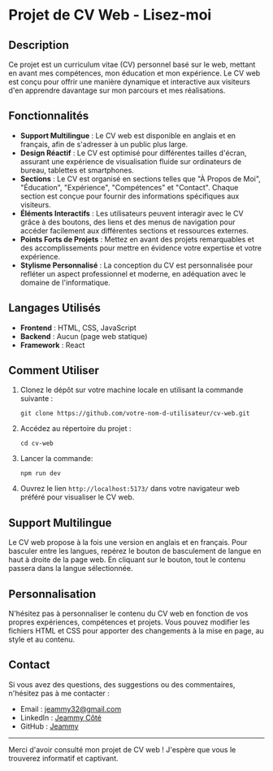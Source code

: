# Projet de CV Web - Lisez-moi

## Description
Ce projet est un curriculum vitae (CV) personnel basé sur le web, mettant en avant mes compétences, mon éducation et mon expérience. Le CV web est conçu pour offrir une manière dynamique et interactive aux visiteurs d'en apprendre davantage sur mon parcours et mes réalisations.

## Fonctionnalités
- **Support Multilingue** : Le CV web est disponible en anglais et en français, afin de s'adresser à un public plus large.
- **Design Réactif** : Le CV est optimisé pour différentes tailles d'écran, assurant une expérience de visualisation fluide sur ordinateurs de bureau, tablettes et smartphones.
- **Sections** : Le CV est organisé en sections telles que "À Propos de Moi", "Éducation", "Expérience", "Compétences" et "Contact". Chaque section est conçue pour fournir des informations spécifiques aux visiteurs.
- **Éléments Interactifs** : Les utilisateurs peuvent interagir avec le CV grâce à des boutons, des liens et des menus de navigation pour accéder facilement aux différentes sections et ressources externes.
- **Points Forts de Projets** : Mettez en avant des projets remarquables et des accomplissements pour mettre en évidence votre expertise et votre expérience.
- **Stylisme Personnalisé** : La conception du CV est personnalisée pour refléter un aspect professionnel et moderne, en adéquation avec le domaine de l'informatique.

## Langages Utilisés
- **Frontend** : HTML, CSS, JavaScript
- **Backend** : Aucun (page web statique)
- **Framework** : React

## Comment Utiliser
1. Clonez le dépôt sur votre machine locale en utilisant la commande suivante :
   ```
   git clone https://github.com/votre-nom-d-utilisateur/cv-web.git
   ```

2. Accédez au répertoire du projet :
   ```
   cd cv-web
   ```
3. Lancer la commande:
   ```
   npm run dev
   ```
4. Ouvrez le lien `http://localhost:5173/` dans votre navigateur web préféré pour visualiser le CV web.

## Support Multilingue
Le CV web propose à la fois une version en anglais et en français. Pour basculer entre les langues, repérez le bouton de basculement de langue en haut à droite de la page web. En cliquant sur le bouton, tout le contenu passera dans la langue sélectionnée.

## Personnalisation
N'hésitez pas à personnaliser le contenu du CV web en fonction de vos propres expériences, compétences et projets. Vous pouvez modifier les fichiers HTML et CSS pour apporter des changements à la mise en page, au style et au contenu.

## Contact
Si vous avez des questions, des suggestions ou des commentaires, n'hésitez pas à me contacter :
- Email : jeammy32@gmail.com
- LinkedIn : [Jeammy Côté](https://www.linkedin.com/in/jeammy-côté-53238015a)
- GitHub : [Jeammy](https://github.com/Jeammy)

---

Merci d'avoir consulté mon projet de CV web ! J'espère que vous le trouverez informatif et captivant.
